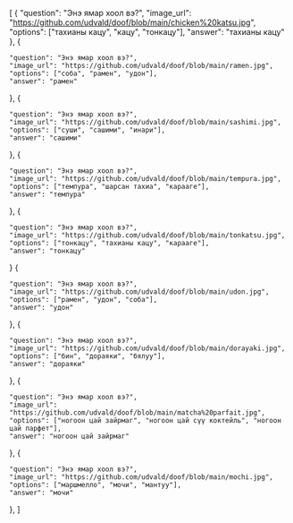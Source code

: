 [
  {
    "question": "Энэ ямар хоол вэ?",
    "image_url": "https://github.com/udvald/doof/blob/main/chicken%20katsu.jpg",
    "options": ["тахианы кацу", "кацу", "тонкацу"],
    "answer": "тахианы кацу"
  },
  {

    "question": "Энэ ямар хоол вэ?",
    "image_url": "https://github.com/udvald/doof/blob/main/ramen.jpg",
    "options": ["соба", "рамен", "удон"],
    "answer": "рамен"
  },
  {

    "question": "Энэ ямар хоол вэ?",
    "image_url": "https://github.com/udvald/doof/blob/main/sashimi.jpg",
    "options": ["суши", "сашими", "инари"],
    "answer": "сашими"
  },
  {

    "question": "Энэ ямар хоол вэ?",
    "image_url": "https://github.com/udvald/doof/blob/main/tempura.jpg",
    "options": ["темпура", "шарсан тахиа", "карааге"],
    "answer": "темпура"
  },
  {

    "question": "Энэ ямар хоол вэ?",
    "image_url": "https://github.com/udvald/doof/blob/main/tonkatsu.jpg",
    "options": ["тонкацу", "тахианы кацу", "карааге"],
    "answer": "тонкацу"
  }
    {

    "question": "Энэ ямар хоол вэ?",
    "image_url": "https://github.com/udvald/doof/blob/main/udon.jpg",
    "options": ["рамен", "удон", "соба"],
    "answer": "удон"
  },
  {

    "question": "Энэ ямар хоол вэ?",
    "image_url": "https://github.com/udvald/doof/blob/main/dorayaki.jpg",
    "options": ["бин", "дораяки", "бялуу"],
    "answer": "дораяки"
  },
  {

    "question": "Энэ ямар хоол вэ?",
    "image_url": "https://github.com/udvald/doof/blob/main/matcha%20parfait.jpg",
    "options": ["ногоон цай зайрмаг", "ногоон цай сүү коктейль", "ногоон цай парфет"],
    "answer": "ногоон цай зайрмаг"
  },
  {

    "question": "Энэ ямар хоол вэ?",
    "image_url": "https://github.com/udvald/doof/blob/main/mochi.jpg",
    "options": ["маршмелло", "мочи", "мантуу"],
    "answer": "мочи"
  },
]
